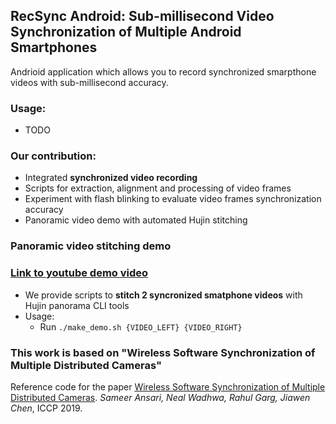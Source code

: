 ## RecSync Android: Sub-millisecond Video Synchronization of Multiple Android Smartphones

Andrioid application which allows you to record synchronized smarpthone videos with sub-millisecond accuracy.

### Usage:
- TODO

### Our contribution:

- Integrated **synchronized video recording**
- Scripts for extraction, alignment and processing of video frames
- Experiment with flash blinking to evaluate video frames synchronization accuracy
- Panoramic video demo with automated Hujin stitching

### Panoramic video stitching demo

### [Link to youtube demo video](https://youtu.be/W6iANtCuQ-o)

- We provide scripts to **stitch 2 syncronized smatphone videos** with Hujin panorama CLI tools
- Usage:
    - Run ```./make_demo.sh {VIDEO_LEFT} {VIDEO_RIGHT}```

### This work is based on "Wireless Software Synchronization of Multiple Distributed Cameras"

Reference code for the paper
[Wireless Software Synchronization of Multiple Distributed Cameras](https://arxiv.org/abs/1812.09366).
_Sameer Ansari, Neal Wadhwa, Rahul Garg, Jiawen Chen_, ICCP 2019.
